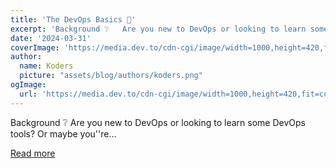 ```yaml
---
title: 'The DevOps Basics 🚀'
excerpt: 'Background ❔   Are you new to DevOps or looking to learn some DevOps tools? Or maybe you''re...'
date: '2024-03-31'
coverImage: 'https://media.dev.to/cdn-cgi/image/width=1000,height=420,fit=cover,gravity=auto,format=auto/https%3A%2F%2Fdev-to-uploads.s3.amazonaws.com%2Fuploads%2Farticles%2Fw9z3p3222vishctjcdp9.jpg'
author:
  name: Koders
  picture: "assets/blog/authors/koders.png"
ogImage:
  url: 'https://media.dev.to/cdn-cgi/image/width=1000,height=420,fit=cover,gravity=auto,format=auto/https%3A%2F%2Fdev-to-uploads.s3.amazonaws.com%2Fuploads%2Farticles%2Fw9z3p3222vishctjcdp9.jpg'
---
```


Background ❔   Are you new to DevOps or looking to learn some DevOps tools? Or maybe you''re...

[Read more](https://dev.to/tungbq/the-devops-basics-3ecm)
